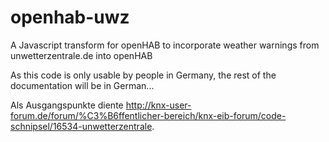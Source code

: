 # openhab-uwz
A Javascript transform for openHAB to incorporate weather warnings from unwetterzentrale.de into openHAB

As this code is only usable by people in Germany, the rest of the documentation will be in German...

Als Ausgangspunkte diente http://knx-user-forum.de/forum/%C3%B6ffentlicher-bereich/knx-eib-forum/code-schnipsel/16534-unwetterzentrale.


